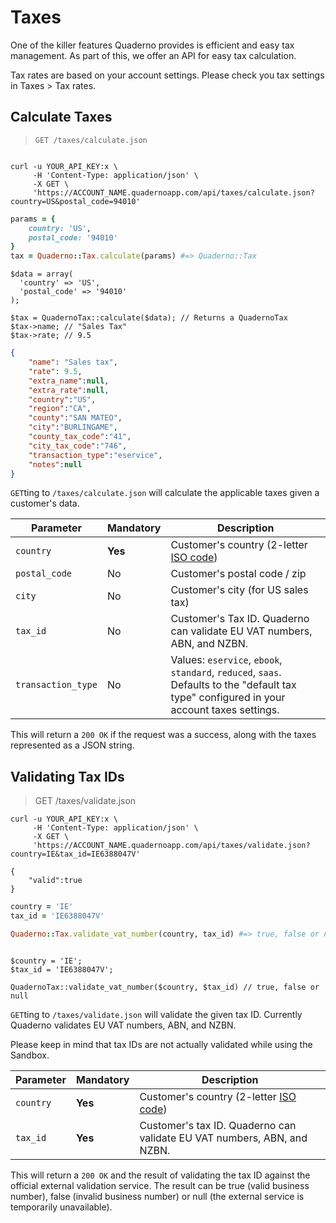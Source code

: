 # Taxes

One of the killer features Quaderno provides is efficient and easy tax management. As part of this, we offer an API for easy tax calculation.

<aside class="notice">
Tax rates are based on your account settings. Please check you tax settings in Taxes > Tax rates.
</aside>

## Calculate Taxes

> `GET /taxes/calculate.json`

```shell

curl -u YOUR_API_KEY:x \
     -H 'Content-Type: application/json' \
     -X GET \
     'https://ACCOUNT_NAME.quadernoapp.com/api/taxes/calculate.json?country=US&postal_code=94010'
```

```ruby
params = {
    country: 'US',
    postal_code: '94010'
}
tax = Quaderno::Tax.calculate(params) #=> Quaderno::Tax
```

```php?start_inline=1
$data = array(
  'country' => 'US',
  'postal_code' => '94010'
);

$tax = QuadernoTax::calculate($data); // Returns a QuadernoTax
$tax->name; // "Sales Tax"
$tax->rate; // 9.5
```

```json
{
    "name": "Sales tax",
    "rate": 9.5,
    "extra_name":null,
    "extra_rate":null,
    "country":"US",
    "region":"CA",
    "county":"SAN MATEO",
    "city":"BURLINGAME",
    "county_tax_code":"41",
    "city_tax_code":"746",
    "transaction_type":"eservice",
    "notes":null
}
```

`GET`ting to `/taxes/calculate.json` will calculate the applicable taxes given a customer's data.

Parameter          | Mandatory | Description
-------------------|-----------|------------------------------------------------------------------------------------------------
`country`          | **Yes**   | Customer's country (2-letter [ISO code](http://en.wikipedia.org/wiki/ISO_3166-1#Current_codes))
`postal_code`      | No        | Customer's postal code / zip
`city`             | No        | Customer's city (for US sales tax)
`tax_id`           | No        | Customer's Tax ID. Quaderno can validate EU VAT numbers, ABN, and NZBN.
`transaction_type` | No        | Values: `eservice`, `ebook`, `standard`, `reduced`, `saas`. Defaults to the "default tax type" configured in your account taxes settings.

This will return a `200 OK` if the request was a success, along with the taxes represented as a JSON string.

## Validating Tax IDs

> GET /taxes/validate.json

```shell
curl -u YOUR_API_KEY:x \
     -H 'Content-Type: application/json' \
     -X GET \
     'https://ACCOUNT_NAME.quadernoapp.com/api/taxes/validate.json?country=IE&tax_id=IE6388047V'

{
    "valid":true
}
```

```ruby
country = 'IE'
tax_id = 'IE6388047V'

Quaderno::Tax.validate_vat_number(country, tax_id) #=> true, false or nil
```

```php?start_inline=1

$country = 'IE';
$tax_id = 'IE6388047V';

QuadernoTax::validate_vat_number($country, $tax_id) // true, false or null
```

`GET`ting to `/taxes/validate.json` will validate the given tax ID. Currently Quaderno validates EU VAT numbers, ABN, and NZBN.

Please keep in mind that tax IDs are not actually validated while using the Sandbox.

Parameter    | Mandatory | Description
-------------|-----------|------------------------------------------------------------------------------------------------
`country`    | **Yes**   | Customer's country (2-letter [ISO code](http://en.wikipedia.org/wiki/ISO_3166-1#Current_codes))
`tax_id`     | **Yes**   | Customer's tax ID. Quaderno can validate EU VAT numbers, ABN, and NZBN.

This will return a `200 OK` and the result of validating the tax ID against the official external validation service. The result can be true (valid business number), false (invalid business number) or null (the external service is temporarily unavailable).
